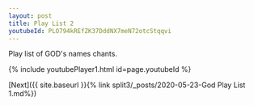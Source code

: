 ```yaml
---
layout: post
title: Play List 2
youtubeId: PLO794kREfZK37DddNX7meN72otcStqqvi
---
```

 
 
Play list of GOD's names chants.
 
{% include youtubePlayer1.html id=page.youtubeId %}
 

[Next]({{ site.baseurl }}{% link  split3/_posts/2020-05-23-God Play List 1.md%})
 
